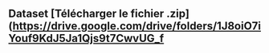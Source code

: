 ## Dataset [Télécharger le fichier .zip](https://drive.google.com/drive/folders/1J8oiO7iYouf9KdJ5Ja1Qjs9t7CwvUG_f
